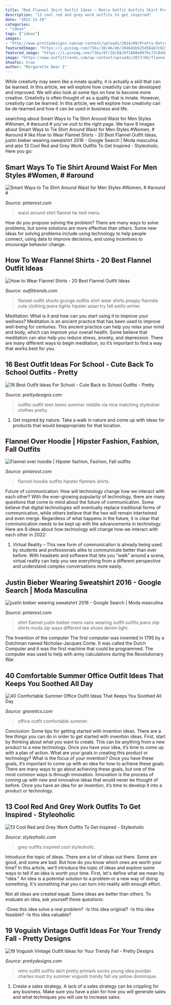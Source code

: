 ```yaml
---
title: "Red Flannel Shirt Outfit Ideas ~ Retro Outfit Outfits Skirt Pretty Primark Socks Young Idea Jourdan Charles Must Try Summer Voguish Trendy Fall Via Yellow Dominique"
description: "13 cool red and grey work outfits to get inspired"
date: "2022-11-19"
categories:
- "ideas"
tags: ["ideas"]
images:
- "http://www.prettydesigns.com/wp-content/uploads/2014/09/Pretty-Retro-Outfit-Idea-for-Young-Women.jpg"
featuredImage: "https://i.pinimg.com/736x/10/46/4b/10464bbb25d58a67c823d19ddc989430--flannels-flannel-shirts.jpg"
featured_image: "https://i.pinimg.com/736x/8f/18/68/8f1868e897bc73c8ddd3d560b96839a4--street-style-men-streetwear.jpg"
image: "https://www.outfittrends.com/wp-content/uploads/2017/04/flannel-hipster-outfit.jpg"
ShowToc: true
author: "Margarette Beer I"
---
```



While creativity may seem like a innate quality, it is actually a skill that can be learned. In this article, we will explore how creativity can be developed and improved. We will also look at some tips on how to become more creative.
Creativity is often thought of as a quality that is innate. However, creativity can be learned. In this article, we will explore how creativity can be de-learned and how it can be used in business and life.

	

		
searching about Smart Ways to Tie Shirt Around Waist for Men Styles #Women, # #around # you've visit to the right page. We have 8 Images about Smart Ways to Tie Shirt Around Waist for Men Styles #Women, # #around # like How to Wear Flannel Shirts - 20 Best Flannel Outfit Ideas, justin bieber wearing sweatshirt 2016 - Google Search | Moda masculina and also 13 Cool Red and Grey Work Outfits To Get Inspired - Styleoholic. Here you go:
		
    
## Smart Ways To Tie Shirt Around Waist For Men Styles #Women, # #around #

<img loading=lazy src="https://i.pinimg.com/736x/6f/28/e2/6f28e2b73c6b7beb5d9fd4dde381e951.jpg" onerror="this.onerror=null;this.src='https://tse4.mm.bing.net/th?id=OIP.XYXNNAdfgybOtpxFW4JMQQHaLH&amp;pid=15.1';" alt="Smart Ways to Tie Shirt Around Waist for Men Styles #Women, # #around #">

_Source: pinterest.com_

>waist around shirt flannel tie tied mens. 

	

How do you propose solving the problem?
There are many ways to solve problems, but some solutions are more effective than others. Some new ideas for solving problems include using technology to help people connect, using data to improve decisions, and using incentives to encourage behavior change.

    
## How To Wear Flannel Shirts - 20 Best Flannel Outfit Ideas

<img loading=lazy src="https://www.outfittrends.com/wp-content/uploads/2017/04/flannel-hipster-outfit.jpg" onerror="this.onerror=null;this.src='https://tse4.mm.bing.net/th?id=OIP.6fQXQz8HrKxdZvU9T0nUjQHaLH&amp;pid=15.1';" alt="How to Wear Flannel Shirts - 20 Best Flannel Outfit Ideas">

_Source: outfittrends.com_

>flannel outfit shorts grunge outfits shirt wear shirts preppy flannels cute clothing jeans tights hipster asian try fall estilo winter. 

	

Meditation: What is it and how can you start using it to improve your wellness?
Meditation is an ancient practice that has been used to improve well-being for centuries. This ancient practice can help you relax your mind and body, which can improve your overall health. Some believe that meditation can also help you reduce stress, anxiety, and depression. There are many different ways to begin meditation, so it’s important to find a way that works best for you.

    
## 16 Best Outfit Ideas For School - Cute Back To School Outfits - Pretty

<img loading=lazy src="http://www.prettydesigns.com/wp-content/uploads/2016/06/16-cute-outfit-ideas-for-school-7.jpg" onerror="this.onerror=null;this.src='https://tse2.mm.bing.net/th?id=OIP.Q2ADZZf6-VtgaPztnT-EfwHaML&amp;pid=15.1';" alt="16 Best Outfit Ideas For School - Cute Back to School Outfits - Pretty">

_Source: prettydesigns.com_

>outfits outfit teen teens summer middle via nice matching styleskier clothes pretty. 

	

1. Get inspired by nature. Take a walk in nature and come up with ideas for products that would beappropriate for that location.

    
## Flannel Over Hoodie | Hipster Fashion, Fashion, Fall Outfits

<img loading=lazy src="https://i.pinimg.com/736x/10/46/4b/10464bbb25d58a67c823d19ddc989430--flannels-flannel-shirts.jpg" onerror="this.onerror=null;this.src='https://tse4.mm.bing.net/th?id=OIP.xYjc8GeI-8nRUSKuxVal7AHaLH&amp;pid=15.1';" alt="Flannel over hoodie | Hipster fashion, Fashion, Fall outfits">

_Source: pinterest.com_

>flannel hoodie outfits hipster flannels shirts. 

	

Future of communication: How will technology change how we interact with each other?
With the ever-growing popularity of technology, there are many questions that come to mind about the future of communication. Some believe that digital technologies will eventually replace traditional forms of communication, while others believe that the two will remain intertwined and even merge. Regardless of what happens in the future, it is clear that communication needs to be kept up with the advancements in technology. Here are 8 ideas about how technology will change how we interact with each other in 2022: 
1. Virtual Reality – This new form of communication is already being used by students and professionals alike to communicate better than ever before. With headsets and software that lets you “walk” around a scene, virtual reality can help you see everything from a different perspective and understand complex conversations more easily. 


    
## Justin Bieber Wearing Sweatshirt 2016 - Google Search | Moda Masculina

<img loading=lazy src="https://i.pinimg.com/736x/8f/18/68/8f1868e897bc73c8ddd3d560b96839a4--street-style-men-streetwear.jpg" onerror="this.onerror=null;this.src='https://tse4.mm.bing.net/th?id=OIP.-aIsFyROl3lIBA2DHqVQJwHaLH&amp;pid=15.1';" alt="justin bieber wearing sweatshirt 2016 - Google Search | Moda masculina">

_Source: pinterest.com_

>shirt flannel justin bieber mens vans wearing outfit outfits jeans slip shirts moda zip ways different tee shoes denim light. 

	

The Invention of the computer
The first computer was invented in 1795 by a Dutchman named Nicholas-Jacques Conte. It was called the Dutch Computer and it was the first machine that could be programmed. The computer was used to help with army calculations during the Revolutionary War.

    
## 40 Comfortable Summer Office Outfit Ideas That Keeps You Soothed All Day

<img loading=lazy src="https://www.gravetics.com/wp-content/uploads/2017/07/Stylish-Office-Outfit.jpg" onerror="this.onerror=null;this.src='https://tse1.mm.bing.net/th?id=OIP.aA-qT2VAgOqNZGd9zXem_QHaLt&amp;pid=15.1';" alt="40 Comfortable Summer Office Outfit Ideas That Keeps You Soothed All Day">

_Source: gravetics.com_

>office outfit comfortable summer. 

	

Conclusion: Some tips for getting started with invention ideas.
There are a few things you can do in order to get started with invention ideas. First, start by thinking about what you want to create. This can be anything from a new product to a new technology. Once you have your idea, it’s time to come up with a plan of action. What are your goals in creating this product or technology? What is the focus of your invention? Once you have these goals, it’s important to come up with an idea for how to achieve these goals. There are many ways to go about achieving these goals, but one of the most common ways is through innovation. Innovation is the process of coming up with new and innovative ideas that would never be thought of before. Once you have an idea for an invention, it’s time to develop it into a product or technology.

    
## 13 Cool Red And Grey Work Outfits To Get Inspired - Styleoholic

<img loading=lazy src="https://i.styleoholic.com/cool-red-and-grey-work-outfits-to-get-inspired-5-500x713.jpg" onerror="this.onerror=null;this.src='https://tse1.mm.bing.net/th?id=OIP.wpfTe9ScI0Ovxp0wcYtY4AHaKj&amp;pid=15.1';" alt="13 Cool Red and Grey Work Outfits To Get Inspired - Styleoholic">

_Source: styleoholic.com_

>grey outfits inspired cool styleoholic. 

	

Introduce the topic of ideas.
There are a lot of ideas out there. Some are good, and some are bad. But how do you know which ones are worth your time? In this article, we'll introduce the topic of ideas and explore some ways to tell if an idea is worth your time.
First, let's define what we mean by "idea." An idea is a potential solution to a problem or a new way of doing something. It's something that you can turn into reality with enough effort.

Not all ideas are created equal. Some ideas are better than others. To evaluate an idea, ask yourself these questions:

-Does this idea solve a real problem?
-Is this idea original?
-Is this idea feasible?
-Is this idea valuable?

    
## 19 Voguish Vintage Outfit Ideas For Your Trendy Fall - Pretty Designs

<img loading=lazy src="http://www.prettydesigns.com/wp-content/uploads/2014/09/Pretty-Retro-Outfit-Idea-for-Young-Women.jpg" onerror="this.onerror=null;this.src='https://tse1.mm.bing.net/th?id=OIP.OxEZsYwwtp0QI7n-0_G9swHaK3&amp;pid=15.1';" alt="19 Voguish Vintage Outfit Ideas for Your Trendy Fall - Pretty Designs">

_Source: prettydesigns.com_

>retro outfit outfits skirt pretty primark socks young idea jourdan charles must try summer voguish trendy fall via yellow dominique. 

	

1. Create a sales strategy. A lack of a sales strategy can be crippling for any business. Make sure you have a plan for how you will generate sales and what techniques you will use to increase sales.

